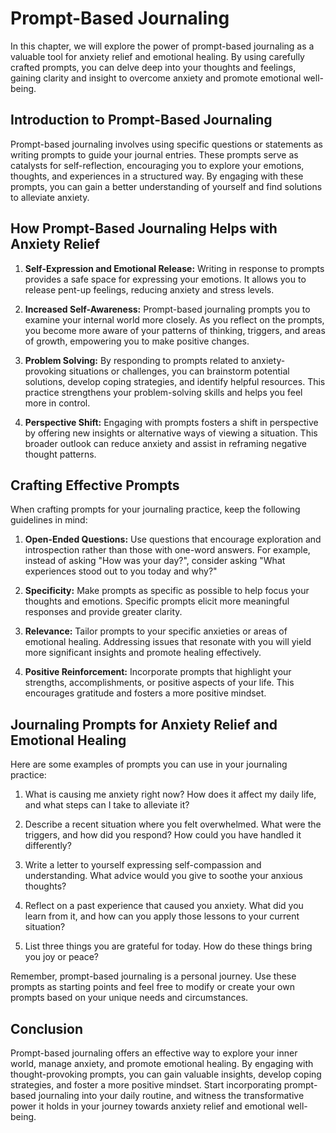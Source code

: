 Prompt-Based Journaling
==================================

In this chapter, we will explore the power of prompt-based journaling as a valuable tool for anxiety relief and emotional healing. By using carefully crafted prompts, you can delve deep into your thoughts and feelings, gaining clarity and insight to overcome anxiety and promote emotional well-being.

Introduction to Prompt-Based Journaling
---------------------------------------

Prompt-based journaling involves using specific questions or statements as writing prompts to guide your journal entries. These prompts serve as catalysts for self-reflection, encouraging you to explore your emotions, thoughts, and experiences in a structured way. By engaging with these prompts, you can gain a better understanding of yourself and find solutions to alleviate anxiety.

How Prompt-Based Journaling Helps with Anxiety Relief
-----------------------------------------------------

1. **Self-Expression and Emotional Release:** Writing in response to prompts provides a safe space for expressing your emotions. It allows you to release pent-up feelings, reducing anxiety and stress levels.

2. **Increased Self-Awareness:** Prompt-based journaling prompts you to examine your internal world more closely. As you reflect on the prompts, you become more aware of your patterns of thinking, triggers, and areas of growth, empowering you to make positive changes.

3. **Problem Solving:** By responding to prompts related to anxiety-provoking situations or challenges, you can brainstorm potential solutions, develop coping strategies, and identify helpful resources. This practice strengthens your problem-solving skills and helps you feel more in control.

4. **Perspective Shift:** Engaging with prompts fosters a shift in perspective by offering new insights or alternative ways of viewing a situation. This broader outlook can reduce anxiety and assist in reframing negative thought patterns.

Crafting Effective Prompts
--------------------------

When crafting prompts for your journaling practice, keep the following guidelines in mind:

1. **Open-Ended Questions:** Use questions that encourage exploration and introspection rather than those with one-word answers. For example, instead of asking "How was your day?", consider asking "What experiences stood out to you today and why?"

2. **Specificity:** Make prompts as specific as possible to help focus your thoughts and emotions. Specific prompts elicit more meaningful responses and provide greater clarity.

3. **Relevance:** Tailor prompts to your specific anxieties or areas of emotional healing. Addressing issues that resonate with you will yield more significant insights and promote healing effectively.

4. **Positive Reinforcement:** Incorporate prompts that highlight your strengths, accomplishments, or positive aspects of your life. This encourages gratitude and fosters a more positive mindset.

Journaling Prompts for Anxiety Relief and Emotional Healing
-----------------------------------------------------------

Here are some examples of prompts you can use in your journaling practice:

1. What is causing me anxiety right now? How does it affect my daily life, and what steps can I take to alleviate it?

2. Describe a recent situation where you felt overwhelmed. What were the triggers, and how did you respond? How could you have handled it differently?

3. Write a letter to yourself expressing self-compassion and understanding. What advice would you give to soothe your anxious thoughts?

4. Reflect on a past experience that caused you anxiety. What did you learn from it, and how can you apply those lessons to your current situation?

5. List three things you are grateful for today. How do these things bring you joy or peace?

Remember, prompt-based journaling is a personal journey. Use these prompts as starting points and feel free to modify or create your own prompts based on your unique needs and circumstances.

Conclusion
----------

Prompt-based journaling offers an effective way to explore your inner world, manage anxiety, and promote emotional healing. By engaging with thought-provoking prompts, you can gain valuable insights, develop coping strategies, and foster a more positive mindset. Start incorporating prompt-based journaling into your daily routine, and witness the transformative power it holds in your journey towards anxiety relief and emotional well-being.
